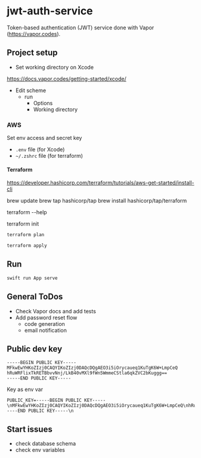 
# jwt-auth-service

Token-based authentication (JWT) service done with Vapor (https://vapor.codes).

## Project setup

- Set working directory on Xcode

https://docs.vapor.codes/getting-started/xcode/

- Edit scheme
  - run
    - Options
    - Working directory
    
### AWS

Set env access and secret key

- `.env` file (for Xcode)
- `~/.zshrc` file (for terraform)

#### Terraform

https://developer.hashicorp.com/terraform/tutorials/aws-get-started/install-cli

brew update
brew tap hashicorp/tap
brew install hashicorp/tap/terraform

terraform --help

terraform init

```bash
terraform plan
```

```bash
terraform apply
```

## Run

```bash
swift run App serve
```


## General ToDos

- Check Vapor docs and add tests
- Add password reset flow
  - code generation
  - email notification


## Public dev key

```
-----BEGIN PUBLIC KEY-----
MFkwEwYHKoZIzj0CAQYIKoZIzj0DAQcDQgAEO3i5iOrycaueq1KuTgK6W+LmpCeQ
hRuWRFlixTkRETBbvvNnj/LkB40vMXl9fWn5WmmeCStla6qkZVC2bKuggg==
-----END PUBLIC KEY-----

```

Key as env var

```
PUBLIC_KEY=-----BEGIN PUBLIC KEY-----\nMFkwEwYHKoZIzj0CAQYIKoZIzj0DAQcDQgAEO3i5iOrycaueq1KuTgK6W+LmpCeQ\nhRuWRFlixTkRETBbvvNnj/LkB40vMXl9fWn5WmmeCStla6qkZVC2bKuggg==\n-----END PUBLIC KEY-----\n
```
## Start issues

- check database schema
- check env variables